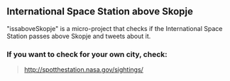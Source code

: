 ## International Space Station above Skopje

"issaboveSkopje" is a micro-project that checks if the International Space Station
passes above Skopje and tweets about it.

### If you want to check for your own city, check:

> http://spotthestation.nasa.gov/sightings/
